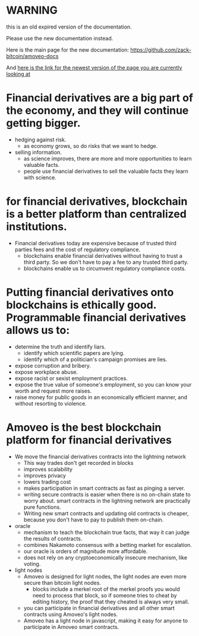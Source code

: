 WARNING
========

this is an old expired version of the documentation.

Please use the new documentation instead. 

Here is the main page for the new documentation: https://github.com/zack-bitcoin/amoveo-docs 

And [here is the link for the newest version of the page you are currently looking at](https://github.com/zack-bitcoin/amoveo-docs/blob/master//design/amoveo_interview_plan.md)

Financial derivatives are a big part of the economy, and they will continue getting bigger.
=====
- hedging against risk.
  - as economy grows, so do risks that we want to hedge.
- selling information.
  - as science improves, there are more and more opportunities to learn valuable facts.
  - people use financial derivatives to sell the valuable facts they learn with science.

for financial derivatives, blockchain is a better platform than centralized institutions.
=====
- Financial derivatives today are expensive because of trusted third parties fees and the cost of regulatory compliance.
  - blockchains enable financial derivatives without having to trust a third party. So we don't have to pay a fee to any trusted third party.
  - blockchains enable us to circumvent regulatory compliance costs.

Putting financial derivatives onto blockchains is ethically good. Programmable financial derivatives allows us to:
=====
- determine the truth and identify liars.
  - identify which scientific papers are lying.
  - identify which of a politician's campaign promises are lies.
- expose corruption and bribery.
- expose workplace abuse.
- expose racist or sexist employment practices.
- expose the true value of someone's employment, so you can know your worth and request more raises.
- raise money for public goods in an economically efficient manner, and without resorting to violence.

Amoveo is the best blockchain platform for financial derivatives
=====
- We move the financial derivatives contracts into the lightning network
  - This way trades don't get recorded in blocks
  - improves scalability
  - improves privacy
  - lowers trading cost
  - makes participation in smart contracts as fast as pinging a server.
  - writing secure contracts is easier when there is no on-chain state to worry about. smart contracts in the lightning network are practically pure functions.
  - Writing new smart contracts and updating old contracts is cheaper, because you don't have to pay to publish them on-chain.
- oracle
  - mechanism to teach the blockchain true facts, that way it can judge the results of contracts.
  - combines Nakamoto consensus with a betting market for escalation.
  - our oracle is orders of magnitude more affordable.
  - does not rely on any cryptoeconomically insecure mechanism, like voting.
- light nodes
  - Amoveo is designed for light nodes, the light nodes are even more secure than bitcoin light nodes.
    - blocks include a merkel root of the merkel proofs you would need to process that block, so if someone tries to cheat by editing history, the proof that they cheated is always very small.
  - you can participate in financial derivatives and all other smart contracts using Amoveo's light nodes.
  - Amoveo has a light node in javascript, making it easy for anyone to participate in Amoveo smart contracts.
